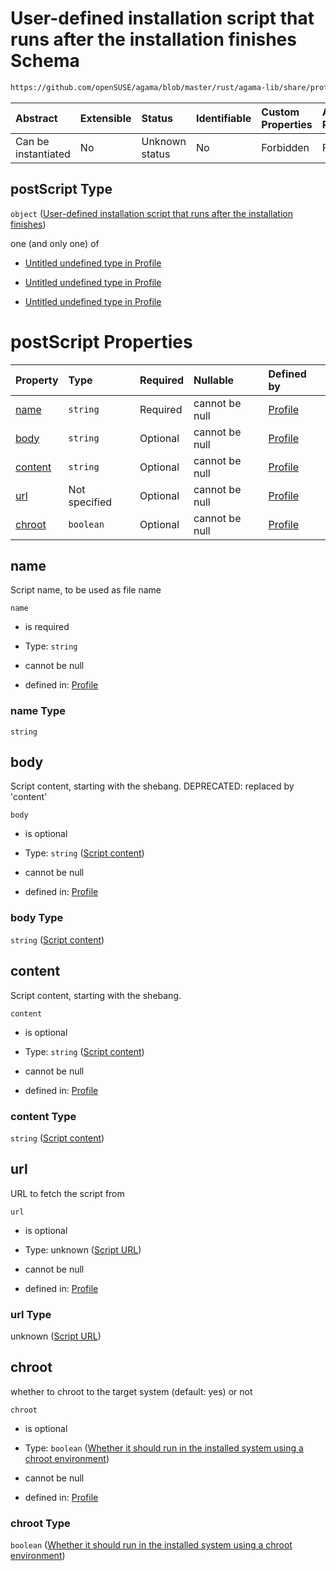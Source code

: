 # User-defined installation script that runs after the installation finishes Schema

```txt
https://github.com/openSUSE/agama/blob/master/rust/agama-lib/share/profile.schema.json#/$defs/postScript
```



| Abstract            | Extensible | Status         | Identifiable | Custom Properties | Additional Properties | Access Restrictions | Defined In                                                          |
| :------------------ | :--------- | :------------- | :----------- | :---------------- | :-------------------- | :------------------ | :------------------------------------------------------------------ |
| Can be instantiated | No         | Unknown status | No           | Forbidden         | Forbidden             | none                | [profile.schema.json\*](profile.schema.json "open original schema") |

## postScript Type

`object` ([User-defined installation script that runs after the installation finishes](profile-defs-user-defined-installation-script-that-runs-after-the-installation-finishes.md))

one (and only one) of

* [Untitled undefined type in Profile](profile-defs-user-defined-installation-script-that-runs-after-the-installation-finishes-oneof-0.md "check type definition")

* [Untitled undefined type in Profile](profile-defs-user-defined-installation-script-that-runs-after-the-installation-finishes-oneof-1.md "check type definition")

* [Untitled undefined type in Profile](profile-defs-user-defined-installation-script-that-runs-after-the-installation-finishes-oneof-2.md "check type definition")

# postScript Properties

| Property            | Type          | Required | Nullable       | Defined by                                                                                                                                                                                                                                                                                                             |
| :------------------ | :------------ | :------- | :------------- | :--------------------------------------------------------------------------------------------------------------------------------------------------------------------------------------------------------------------------------------------------------------------------------------------------------------------- |
| [name](#name)       | `string`      | Required | cannot be null | [Profile](profile-defs-user-defined-installation-script-that-runs-after-the-installation-finishes-properties-name.md "https://github.com/openSUSE/agama/blob/master/rust/agama-lib/share/profile.schema.json#/$defs/postScript/properties/name")                                                                       |
| [body](#body)       | `string`      | Optional | cannot be null | [Profile](profile-defs-user-defined-installation-script-that-runs-after-the-installation-finishes-properties-script-content.md "https://github.com/openSUSE/agama/blob/master/rust/agama-lib/share/profile.schema.json#/$defs/postScript/properties/body")                                                             |
| [content](#content) | `string`      | Optional | cannot be null | [Profile](profile-defs-user-defined-installation-script-that-runs-after-the-installation-finishes-properties-script-content-1.md "https://github.com/openSUSE/agama/blob/master/rust/agama-lib/share/profile.schema.json#/$defs/postScript/properties/content")                                                        |
| [url](#url)         | Not specified | Optional | cannot be null | [Profile](profile-defs-user-defined-installation-script-that-runs-after-the-installation-finishes-properties-script-url.md "https://github.com/openSUSE/agama/blob/master/rust/agama-lib/share/profile.schema.json#/$defs/postScript/properties/url")                                                                  |
| [chroot](#chroot)   | `boolean`     | Optional | cannot be null | [Profile](profile-defs-user-defined-installation-script-that-runs-after-the-installation-finishes-properties-whether-it-should-run-in-the-installed-system-using-a-chroot-environment.md "https://github.com/openSUSE/agama/blob/master/rust/agama-lib/share/profile.schema.json#/$defs/postScript/properties/chroot") |

## name

Script name, to be used as file name

`name`

* is required

* Type: `string`

* cannot be null

* defined in: [Profile](profile-defs-user-defined-installation-script-that-runs-after-the-installation-finishes-properties-name.md "https://github.com/openSUSE/agama/blob/master/rust/agama-lib/share/profile.schema.json#/$defs/postScript/properties/name")

### name Type

`string`

## body

Script content, starting with the shebang. DEPRECATED: replaced by 'content'

`body`

* is optional

* Type: `string` ([Script content](profile-defs-user-defined-installation-script-that-runs-after-the-installation-finishes-properties-script-content.md))

* cannot be null

* defined in: [Profile](profile-defs-user-defined-installation-script-that-runs-after-the-installation-finishes-properties-script-content.md "https://github.com/openSUSE/agama/blob/master/rust/agama-lib/share/profile.schema.json#/$defs/postScript/properties/body")

### body Type

`string` ([Script content](profile-defs-user-defined-installation-script-that-runs-after-the-installation-finishes-properties-script-content.md))

## content

Script content, starting with the shebang.

`content`

* is optional

* Type: `string` ([Script content](profile-defs-user-defined-installation-script-that-runs-after-the-installation-finishes-properties-script-content-1.md))

* cannot be null

* defined in: [Profile](profile-defs-user-defined-installation-script-that-runs-after-the-installation-finishes-properties-script-content-1.md "https://github.com/openSUSE/agama/blob/master/rust/agama-lib/share/profile.schema.json#/$defs/postScript/properties/content")

### content Type

`string` ([Script content](profile-defs-user-defined-installation-script-that-runs-after-the-installation-finishes-properties-script-content-1.md))

## url

URL to fetch the script from

`url`

* is optional

* Type: unknown ([Script URL](profile-defs-user-defined-installation-script-that-runs-after-the-installation-finishes-properties-script-url.md))

* cannot be null

* defined in: [Profile](profile-defs-user-defined-installation-script-that-runs-after-the-installation-finishes-properties-script-url.md "https://github.com/openSUSE/agama/blob/master/rust/agama-lib/share/profile.schema.json#/$defs/postScript/properties/url")

### url Type

unknown ([Script URL](profile-defs-user-defined-installation-script-that-runs-after-the-installation-finishes-properties-script-url.md))

## chroot

whether to chroot to the target system (default: yes) or not

`chroot`

* is optional

* Type: `boolean` ([Whether it should run in the installed system using a chroot environment](profile-defs-user-defined-installation-script-that-runs-after-the-installation-finishes-properties-whether-it-should-run-in-the-installed-system-using-a-chroot-environment.md))

* cannot be null

* defined in: [Profile](profile-defs-user-defined-installation-script-that-runs-after-the-installation-finishes-properties-whether-it-should-run-in-the-installed-system-using-a-chroot-environment.md "https://github.com/openSUSE/agama/blob/master/rust/agama-lib/share/profile.schema.json#/$defs/postScript/properties/chroot")

### chroot Type

`boolean` ([Whether it should run in the installed system using a chroot environment](profile-defs-user-defined-installation-script-that-runs-after-the-installation-finishes-properties-whether-it-should-run-in-the-installed-system-using-a-chroot-environment.md))
